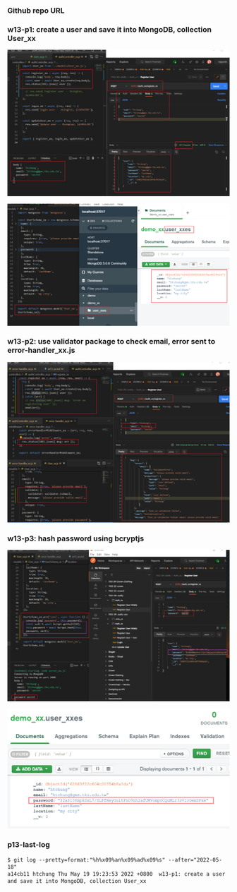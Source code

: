 ### Github repo URL

### w13-p1: create a user and save it into MongoDB, collection User_xx

![](w13-p1-1.png)

![](w13-p1-2.png)

### w13-p2: use validator package to check email, error sent to error-handler_xx.js

![](w13-p2.png)

### w13-p3: hash password using bcryptjs

![](w13-p3-1.png)

![](w13-p3-2.png)

### p13-last-log

```
$ git log --pretty=format:"%h%x09%an%x09%ad%x09%s" --after="2022-05-18"
a14cb11 htchung Thu May 19 19:23:53 2022 +0800  w13-p1: create a user and save it into MongoDB, collection User_xx

```
